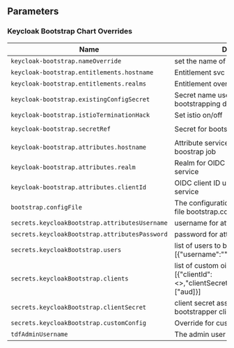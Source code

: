 ## Parameters

### Keycloak Bootstrap Chart Overrides

| Name                                           | Description                                                                                    | Value                                     |
| ---------------------------------------------- | ---------------------------------------------------------------------------------------------- | ----------------------------------------- |
| `keycloak-bootstrap.nameOverride`              | set the name of the job                                                                        | `job`                                     |
| `keycloak-bootstrap.entitlements.hostname`     | Entitlement svc hostname                                                                       | `http://entitlements:4030`                |
| `keycloak-bootstrap.entitlements.realms`       | Entitlement override realms                                                                    | `nil`                                     |
| `keycloak-bootstrap.existingConfigSecret`      | Secret name used to Mount bootstrapping data                                                   | `shp-kcbs-keycloakbootstrap-config`       |
| `keycloak-bootstrap.istioTerminationHack`      | Set istio on/off                                                                               | `true`                                    |
| `keycloak-bootstrap.secretRef`                 | Secret for bootstrap job env variables.                                                        | `name: shp-kcbs-keycloakbootstrap-secret` |
| `keycloak-bootstrap.attributes.hostname`       | Attribute service endpoint accessible to boostrap job                                          | `http://attributes:4020`                  |
| `keycloak-bootstrap.attributes.realm`          | Realm for OIDC client auth to attribute service                                                | `tdf`                                     |
| `keycloak-bootstrap.attributes.clientId`       | OIDC client ID used to auth to attribute service                                               | `dcr-test`                                |
| `bootstrap.configFile`                         | The configuration file - set using --set-file bootstrap.configFile=configFilePath              | `nil`                                     |
| `secrets.keycloakBootstrap.attributesUsername` | username for attribute service auth                                                            | `nil`                                     |
| `secrets.keycloakBootstrap.attributesPassword` | password for attribute service auth                                                            | `nil`                                     |
| `secrets.keycloakBootstrap.users`              | list of users to be added [{"username":"","password":""}]                                      | `nil`                                     |
| `secrets.keycloakBootstrap.clients`            | list of custom oidc clients added [{"clientId":<>,"clientSecret":"","audienceMappers":["aud]}] | `nil`                                     |
| `secrets.keycloakBootstrap.clientSecret`       | client secret assigned to standard bootstrapper clients                                        | `nil`                                     |
| `secrets.keycloakBootstrap.customConfig`       | Override for custom config to none                                                             | `nil`                                     |
| `tdfAdminUsername`                             | The admin user created for tdf.                                                                | `tdf-admin`                               |
